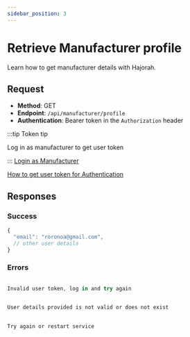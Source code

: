 ```yaml
---
sidebar_position: 3
---
```


# Retrieve Manufacturer profile

Learn how to get manufacturer details with Hajorah.

## Request

- **Method**: GET
- **Endpoint**: `/api/manufacturer/profile`
- **Authentication**: Bearer token in the `Authorization` header

:::tip Token tip

Log in as manufacturer to get user token

:::
[Login as Manufacturer](./login-manufacturer.md)

[How to get user token for Authentication](../intro.md#get-user-token-for-bearer-authentication)
## Responses
### Success

```jsx title="code 201:  success"
{
  "email": "roronoa@gmail.com",
  // other user details
}
```

### Errors
```jsx title="code 401:  Authentication failed"
 
Invalid user token, log in and try again

```

```jsx title="code 404:  Not found"
 
User details provided is not valid or does not exist

```

```jsx title="code 500:  Internal Server Error"
 
Try again or restart service

```

